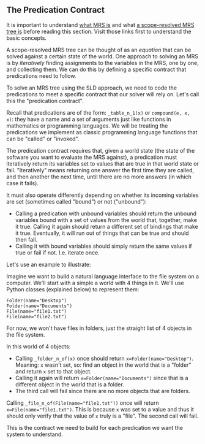 ## The Predication Contract
It is important to understand [what MRS is]() and what [a scope-resolved MRS tree is]() before reading this section. Visit those links first to understand the basic concepts.

A scope-resolved MRS tree can be thought of as an *equation* that can be solved against a certain state of the world. One approach to solving an MRS is by *iteratively* finding assignments to the variables in the MRS, one by one, and collecting them. We can do this by defining a specific contract that predications need to follow. 

To solve an MRS tree using the SLD approach, we need to code the predications to meet a specific contract that our solver will rely on. Let's call this the "predication contract".

Recall that predications are of the form: `_table_n_1(x)` or `compound(e, x, x)`: they have a name and a set of arguments just like functions in mathematics or programming languages. We will be treating the predications we implement as classic programming language functions that can be "called" or "invoked".

The predication contract requires that, given a world state (the state of the software you want to evaluate the MRS against), a predication must iteratively return its variables set to values that are true in that world state or fail. "Iteratively" means returning one answer the first time they are called, and then another the next time, until there are no more answers (in which case it fails). 

It must also operate differently depending on whether its incoming variables are set (sometimes called "bound") or not ("unbound"):
- Calling a predication with unbound variables should return the unbound variables bound with a set of values from the world that, together, make it true. Calling it again should return a different set of bindings that make it true. Eventually, it will run out of things that can be true and should then fail.
- Calling it with bound variables should simply return the same values if true or fail if not. I.e. iterate once.


Let's use an example to illustrate: 

Imagine we want to build a natural language interface to the file system on a computer. We'll start with a simple a world with 4 things in it. We'll use Python classes (explained below) to represent them: 

~~~
Folder(name="Desktop")
Folder(name="Documents")
File(name="file1.txt")
File(name="file2.txt")
~~~
For now, we won't have files in folders, just the straight list of 4 objects in the file system.

In this world of 4 objects:

- Calling `_folder_n_of(x)` once should return `x=Folder(name="Desktop")`. Meaning: `x` wasn't set, so: find an object in the world that is a "folder" and return `x` set to that object. 
- Calling it again will return `x=Folder(name="Documents")` since that is a different object in the world that is a folder. 
- The third call will fail since there are no more objects that are folders.

Calling `_file_n_of(File(name="file1.txt"))` once will return `x=File(name="file1.txt")`. This is because `x` was set to a value and thus it should only verify that the value of `x` truly is a "file". The second call will fail.

This is the contract we need to build for each predication we want the system to understand. 

